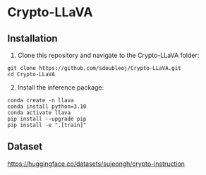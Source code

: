 # Crypto-LLaVA

## Installation

1. Clone this repository and navigate to the Crypto-LLaVA folder:

```
git clone https://github.com/sdoubleoj/Crypto-LLaVA.git
cd Crypto-LLaVA
```

2. Install the inference package:

```
conda create -n llava
conda install python=3.10
conda activate llava
pip install --upgrade pip
pip install -e ".[train]"
```

## Dataset

https://huggingface.co/datasets/sujeongh/crypto-instruction
